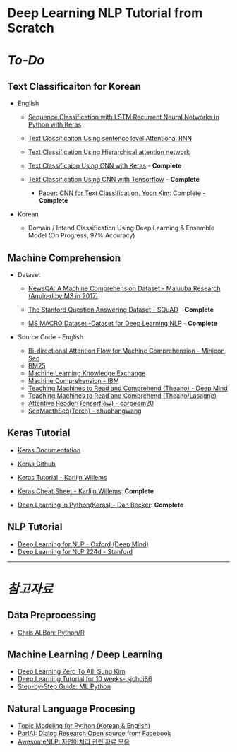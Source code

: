 # Deep Learning NLP Tutorial from Scratch

# *To-Do*

## Text Classificaiton for Korean

* English
  * [Sequence Classification with LSTM Recurrent Neural Networks in Python with Keras](http://machinelearningmastery.com/sequence-classification-lstm-recurrent-neural-networks-python-keras/)
  * [Text Classificaiton Using sentence level Attentional RNN](https://richliao.github.io/supervised/classification/2016/12/26/textclassifier-RNN/)
  * [Text Classification Using Hierarchical attention network](https://richliao.github.io/supervised/classification/2016/12/26/textclassifier-HATN/)

  * [Text Classificaion Using CNN with Keras](https://richliao.github.io/supervised/classification/2016/11/26/textclassifier-convolutional/) - __Complete__
  * [Text Classification Using CNN with Tensorflow](http://www.wildml.com/2015/12/implementing-a-cnn-for-text-classification-in-tensorflow/) - __Complete__
    * [Paper: CNN for Text Classification, Yoon Kim](https://arxiv.org/abs/1408.5882): Complete - __Complete__

* Korean
  * Domain / Intend Classification Using Deep Learning & Ensemble Model (On Progress, 97% Accuracy)

## Machine Comprehension
 * Dataset
   * [NewsQA: A Machine Comprehension Dataset - Maluuba Research (Aquired by MS in 2017)](https://datasets.maluuba.com/NewsQA)
   
   * [The Stanford Question Answering Dataset - SQuAD](https://rajpurkar.github.io/SQuAD-explorer/) - __Complete__
   * [MS MACRO Dataset -Dataset for Deep Learning NLP](http://www.msmarco.org/) - __Complete__

   
 * Source Code - English
   * [Bi-directional Attention Flow for Machine Comprehension - Minjoon Seo](https://github.com/allenai/bi-att-flow)
   * [BM25](https://github.com/nhirakawa/BM25)
   * [Machine Learning Knowledge Exchange](https://github.com/winnerineast/MLKX)
   * [Machine Comprehension - IBM](https://github.com/at3103/Machine-Comprehension)
   * [Teaching Machines to Read and Comprehend (Theano) - Deep Mind](https://github.com/deepmind/rc-data)
   * [Teaching Machines to Read and Comprehend (Theano/Lasagne)](https://github.com/adbrebs/rnn_reader)
   * [Attentive Reader(Tensorflow) - carpedm20](https://github.com/carpedm20/attentive-reader-tensorflow)
   * [SeqMacthSeq(Torch) - shuohangwang](https://github.com/shuohangwang/SeqMatchSeq)

## Keras Tutorial
  * [Keras Documentation](https://keras.io/)
  * [Keras Github](https://github.com/fchollet/keras)
  * [Keras Tutorial - Karlijn Willems](https://www.datacamp.com/community/tutorials/deep-learning-python#gs.IFjvFl8)
  
  * [Keras Cheat Sheet - Karlijn Willems](https://www.datacamp.com/community/blog/keras-cheat-sheet#gs.eM9_21s): __Complete__
  * [Deep Learning in Python(Keras) - Dan Becker](https://www.datacamp.com/courses/deep-learning-in-python/): __Complete__

## NLP Tutorial
  * [Deep Learning for NLP - Oxford (Deep Mind)](https://github.com/oxford-cs-deepnlp-2017/lectures)
  * [Deep Learning for NLP 224d - Stanford](http://cs224d.stanford.edu/)


<hr/>

# *참고자료*

 ## Data Preprocessing
  - [Chris ALBon: Python/R](https://chrisalbon.com/)
 
 ## Machine Learning / Deep Learning
  - [Deep Learning Zero To All: Sung Kim](https://github.com/hunkim/DeepLearningZeroToAll)
  - [Deep Learning Tutorial for 10 weeks- sjchoi86](https://github.com/sjchoi86/dl_tutorials_10weeks)
  - [Step-by-Step Guide: ML Python](http://machinelearningmastery.com/start-here/)
  
 ## Natural Language Procesing 
  - [Topic Modeling for Python (Korean & English)](https://www.lucypark.kr/courses/2015-ba/text-mining.html#topic-modeling)
  - [ParlAI: Dialog Research Open source from Facebook](https://github.com/facebookresearch/ParlAI/blob/master/README.md)
  - [AwesomeNLP: 자연어처리 관련 자료 모음](https://github.com/keon/awesome-nlp)
